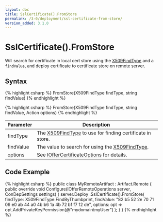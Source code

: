 ```yaml
---
layout: doc
title: SslCertificate().FromStore
permalink: /3-0/deployment/ssl-certificate-from-store/
version_added: 3.1.0
---
```


SslCertificate().FromStore
==========================

Will search for certificate in local cert store using the <a href="http://msdn.microsoft.com/en-us/library/vstudio/system.security.cryptography.x509certificates.x509findtype(v=vs.100).aspx">X509FindType</a> and a <code>findValue</code>, and deploy certificate to certificate store on remote server.

## Syntax

{% highlight csharp %}
FromStore(X509FindType findType, string findValue)
{% endhighlight %}

{% highlight csharp %}
FromStore(X509FindType findType, string findValue, Action<IOfferCertificateOptions> options)
{% endhighlight %}

<table>
	<thead>
		<tr>
			<th>Parameter</th>
			<th>Description</th>
		</tr>
	</thead>
	<tbody>
		<tr>
			<td>findType</td>
			<td>The <a href="http://msdn.microsoft.com/en-us/library/vstudio/system.security.cryptography.x509certificates.x509findtype(v=vs.100).aspx">X509FindType</a> to use for finding certificate in store.</td>
		</tr>
		<tr>
			<td>findValue</td>
			<td>The value to search for using the <a href="http://msdn.microsoft.com/en-us/library/vstudio/system.security.cryptography.x509certificates.x509findtype(v=vs.100).aspx">X509FindType</a>.
			</td>
		</tr>
		<tr>
			<td>options</td>
			<td>See <a href="../../options/IOfferCertificateOptions/">IOfferCertificateOptions</a> for details.</td>
		</tr>
	</tbody>
</table>

## Code Example

{% highlight csharp %}
public class MyRemoteArtifact : Artifact.Remote
{
  public override void Configure(IOfferRemoteOperations server, ConDepSettings settings)
  {
    server.Deploy
      .SslCertificate().FromStore(
        findType: X509FindType.FindByThumbprint,
        findValue: "82 b5 52 2e 70 71 09 e0 ab 44 a0 4b b6 1a 4b 72 bf f7 12 de",
        options: opt => opt.AddPrivateKeyPermission(@"mydomain\myUser")
      );
  }
}
{% endhighlight %}
